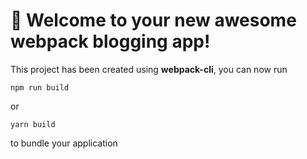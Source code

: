 # 🚀 Welcome to your new awesome webpack blogging app!

This project has been created using **webpack-cli**, you can now run

```
npm run build
```

or

```
yarn build
```

to bundle your application
